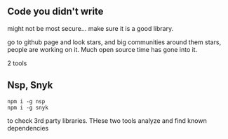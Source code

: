 ## Code you didn't write
might not be most secure... make sure it is a good library.

go to github page and look stars, and big communities around them stars, people are working on it. Much open source time has gone into it.

2 tools
## Nsp, Snyk
```
npm i -g nsp
npm i -g snyk
```

to check 3rd party libraries. THese two tools analyze and find known dependencies


